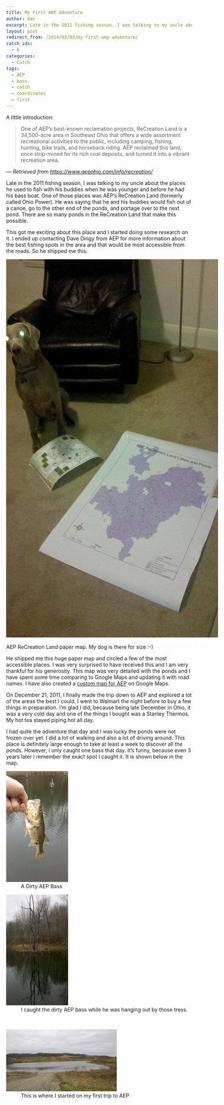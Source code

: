 ```yaml
---
title: My First AEP Adventure
author: dan
excerpt: Late in the 2011 fishing season, I was talking to my uncle about the places he used to fish with his buddies when he was younger and before he had his bass boat. One of those places was AEP’s ReCreation Land (formerly called Ohio Power).
layout: post
redirect_from: /2014/03/03/my-first-aep-adventure/
catch_ids:
  - 6
categories:
  - Catch
tags:
  - AEP
  - bass
  - catch
  - coordinates
  - first
---
```

A little introduction:

> One of AEP&#8217;s best-known reclamation projects, ReCreation Land is a 34,500-acre area in Southeast Ohio that offers a wide assortment recreational activities to the public, including camping, fishing, hunting, bike trails, and horseback riding. AEP reclaimed this land, once strip-mined for its rich coal deposits, and turned it into a vibrant recreation area.

_&mdash; Retrieved from https://www.aepohio.com/info/recreation/_

Late in the 2011 fishing season, I was talking to my uncle about the places he used to fish with his buddies when he was younger and before he had his bass boat. One of those places was AEP&#8217;s ReCreation Land (formerly called Ohio Power). He was saying that he and his buddies would fish out of a canoe, go to the other end of the ponds, and portage over to the next pond. There are so many ponds in the ReCreation Land that make this possible.

This got me exciting about this place and I started doing some research on it. I ended up contacting Dave Dingy from AEP for more information about the best fishing spots in the area and that would be most accessible from the roads. So he shipped me this:

<div id="attachment_71" style="width: 585px" class="wp-caption aligncenter">
  <a href="/images/AEP-ReCreation-Land-large-paper-map-1456x2592.jpg" rel="lightbox-0"><img class="size-large wp-image-71" alt="AEP ReCreation Land paper map" src="/images/AEP-ReCreation-Land-large-paper-map-575x1024.jpg" width="575" height="1024" /></a>
  <p class="wp-caption-text">
    AEP ReCreation Land paper map. My dog is there for size :-)
  </p>
</div>

He shipped me this huge paper map and circled a few of the most accessible places. I was very surprised to have received this and I am very thankful for his generosity. This map was very detailed with the ponds and I have spent some time comparing to Google Maps and updating it with road names. I have also created a <a href="/aep-fishing-map/" title="custom fishing map for AEP">custom map for AEP</a> on Google Maps.

On December 21, 2011, I finally made the trip down to AEP and explored a lot of the areas the best I could. I went to Walmart the night before to buy a few things in preparation. I&#8217;m glad I did, because being late December in Ohio, it was a very cold day and one of the things I bought was a Stanley Thermos. My hot tea stayed piping hot all day.

I had quite the adventure that day and I was lucky the ponds were not frozen over yet. I did a lot of walking and also a lot of driving around. This place is definitely large enough to take at least a week to discover all the ponds. However, I only caught one bass that day. It&#8217;s funny, because even 3 years later I remember the exact spot I caught it. It is shown below in the map.

<div id='gallery-4' class='gallery galleryid-111 gallery-columns-2 gallery-size-medium'>
  <dl class='gallery-item'>
    <dt class='gallery-icon portrait'>
      <a href="/images/a-dirty-AEP-bass-1456x2592.jpg" rel="lightbox[gallery-4]"><img width="168" height="300" src="/images/a-dirty-AEP-bass-168x300.jpg" class="attachment-medium" alt="A Dirty AEP Bass" /></a>
    </dt>
    <dd class='wp-caption-text gallery-caption'>
      A Dirty AEP Bass
    </dd>
  </dl>
  <dl class='gallery-item'>
    <dt class='gallery-icon portrait'>
      <a href="/images/a-dirty-AEP-bass-trees-1456x2592.jpg" rel="lightbox[gallery-4]"><img width="168" height="300" src="/images/a-dirty-AEP-bass-trees-168x300.jpg" class="attachment-medium" alt="I caught the dirty AEP bass while he was hanging out by those tress." /></a>
    </dt>
    <dd class='wp-caption-text gallery-caption'>
      I caught the dirty AEP bass while he was hanging out by those tress.
    </dd>
  </dl>
  <br style="clear: both" />
  <dl class='gallery-item'>
    <dt class='gallery-icon landscape'>
      <a href="/images/start-of-my-first-AEP-adventure-2592x1456.jpg" rel="lightbox[gallery-4]"><img width="300" height="168" src="/images/start-of-my-first-AEP-adventure-300x168.jpg" class="attachment-medium" alt="This is where I started on my first trip to AEP" /></a>
    </dt>
    <dd class='wp-caption-text gallery-caption'>
      This is where I started on my first trip to AEP
    </dd>
  </dl>
  <br style='clear: both' />
</div>
